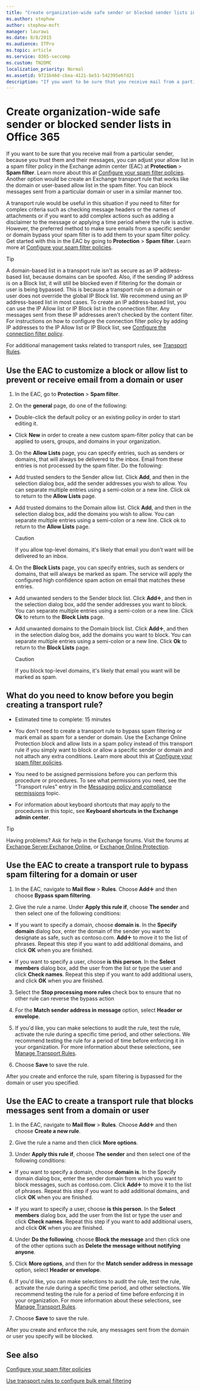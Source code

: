```yaml
---
title: "Create organization-wide safe sender or blocked sender lists in Office 365"
ms.author: stephow
author: stephow-msft
manager: laurawi
ms.date: 8/8/2015
ms.audience: ITPro
ms.topic: article
ms.service: O365-seccomp
ms.custom: TN2DMC
localization_priority: Normal
ms.assetid: 9721b46d-cbea-4121-be51-542395e6fd21
description: "If you want to be sure that you receive mail from a particular sender, because you trust them and their messages, you can adjust your allow list in a spam filter policy in the Exchange admin center."
---
```


# Create organization-wide safe sender or blocked sender lists in Office 365
  
If you want to be sure that you receive mail from a particular sender, because you trust them and their messages, you can adjust your allow list in a spam filter policy in the Exchange admin center (EAC) at **Protection** \> **Spam filter**. Learn more about this at [Configure your spam filter policies](configure-your-spam-filter-policies.md). Another option would be create an Exchange transport rule that works like the domain or user-based allow list in the spam filter. You can block messages sent from a particular domain or user in a similar manner too.
  
A transport rule would be useful in this situation if you need to filter for complex criteria such as checking message headers or the names of attachments or if you want to add complex actions such as adding a disclaimer to the message or applying a time period where the rule is active. However, the preferred method to make sure emails from a specific sender or domain bypass your spam filter is to add them to your spam filter policy. Get started with this in the EAC by going to **Protection** \> **Spam filter**. Learn more at [Configure your spam filter policies](configure-your-spam-filter-policies.md).
  
> [!TIP]
> A domain-based list in a transport rule isn't as secure as an IP address-based list, because domains can be spoofed. Also, if the sending IP address is on a Block list, it will still be blocked even if filtering for the domain or user is being bypassed. This is because a transport rule on a domain or user does not override the global IP Block list. We recommend using an IP address-based list in most cases. To create an IP address-based list, you can use the IP Allow list or IP Block list in the connection filter. Any messages sent from these IP addresses aren't checked by the content filter. For instructions on how to configure the connection filter policy by adding IP addresses to the IP Allow list or IP Block list, see [Configure the connection filter policy](configure-the-connection-filter-policy.md). 
  
For additional management tasks related to transport rules, see [Transport Rules](http://technet.microsoft.com/library/743bd525-0ca2-426d-b76c-b4a052bc8886.aspx).
  
## Use the EAC to customize a block or allow list to prevent or receive email from a domain or user
<a name="sectionSection0"> </a>

1. In the EAC, go to **Protection** \> **Spam filter**. 
    
2. On the **general** page, do one of the following: 
    
  - Double-click the default policy or an existing policy in order to start editing it.
    
  - Click **New** in order to create a new custom spam-filter policy that can be applied to users, groups, and domains in your organization. 
    
3. On the **Allow Lists** page, you can specify entries, such as senders or domains, that will always be delivered to the inbox. Email from these entries is not processed by the spam filter. Do the following: 
    
  - Add trusted senders to the Sender allow list. Click **Add**, and then in the selection dialog box, add the sender addresses you wish to allow. You can separate multiple entries using a semi-colon or a new line. Click ok to return to the **Allow Lists** page. 
    
  - Add trusted domains to the Domain allow list. Click **Add**, and then in the selection dialog box, add the domains you wish to allow. You can separate multiple entries using a semi-colon or a new line. Click ok to return to the **Allow Lists** page. 
    
    > [!CAUTION]
    > If you allow top-level domains, it's likely that email you don't want will be delivered to an inbox. 
  
4. On the **Block Lists** page, you can specify entries, such as senders or domains, that will always be marked as spam. The service will apply the configured high confidence spam action on email that matches these entries. 
    
  - Add unwanted senders to the Sender block list. Click **Add**![Add Icon](media/ITPro-EAC-AddIcon.png), and then in the selection dialog box, add the sender addresses you want to block. You can separate multiple entries using a semi-colon or a new line. Click **Ok** to return to the **Block Lists** page. 
    
  - Add unwanted domains to the Domain block list. Click **Add**![Add Icon](media/ITPro-EAC-AddIcon.png), and then in the selection dialog box, add the domains you want to block. You can separate multiple entries using a semi-colon or a new line. Click **Ok** to return to the **Block Lists** page. 
    
    > [!CAUTION]
    > If you block top-level domains, it's likely that email you want will be marked as spam. 
  
## What do you need to know before you begin creating a transport rule?
<a name="sectionSection1"> </a>

- Estimated time to complete: 15 minutes
    
- You don't need to create a transport rule to bypass spam filtering or mark email as spam for a sender or domain. Use the Exchange Online Protection block and allow lists in a spam policy instead of this transport rule if you simply want to block or allow a specific sender or domain and not attach any extra conditions. Learn more about this at [Configure your spam filter policies](configure-your-spam-filter-policies.md).
    
- You need to be assigned permissions before you can perform this procedure or procedures. To see what permissions you need, see the "Transport rules" entry in the [Messaging policy and compliance permissions](http://technet.microsoft.com/library/ec4d3b9f-b85a-4cb9-95f5-6fc149c3899b.aspx) topic. 
    
- For information about keyboard shortcuts that may apply to the procedures in this topic, see **Keyboard shortcuts in the Exchange admin center**.
    
> [!TIP]
> Having problems? Ask for help in the Exchange forums. Visit the forums at [Exchange Server](https://go.microsoft.com/fwlink/p/?linkId=60612),[Exchange Online](https://go.microsoft.com/fwlink/p/?linkId=267542), or [Exchange Online Protection](https://go.microsoft.com/fwlink/p/?linkId=285351). 
  
## Use the EAC to create a transport rule to bypass spam filtering for a domain or user
<a name="sectionSection2"> </a>

1. In the EAC, navigate to **Mail flow** \> **Rules**. Choose **Add**![Add Icon](media/ITPro-EAC-AddIcon.png) and then choose **Bypass spam filtering**.
    
2. Give the rule a name. Under **Apply this rule if**, choose **The sender** and then select one of the following conditions: 
    
  - If you want to specify a domain, choose **domain is**. In the **Specify domain** dialog box, enter the domain of the sender you want to designate as safe, such as contoso.com. **Add**![Add Icon](media/ITPro-EAC-AddIcon.png) to move it to the list of phrases. Repeat this step if you want to add additional domains, and click **OK** when you are finished. 
    
  - If you want to specify a user, choose **is this person**. In the **Select members** dialog box, add the user from the list or type the user and click **Check names**. Repeat this step if you want to add additional users, and click **OK** when you are finished. 
    
3. Select the **Stop processing more rules** check box to ensure that no other rule can reverse the bypass action 
    
4. For the **Match sender address in message** option, select **Header or envelope**.
    
5. If you'd like, you can make selections to audit the rule, test the rule, activate the rule during a specific time period, and other selections. We recommend testing the rule for a period of time before enforcing it in your organization. For more information about these selections, see [Manage Transport Rules](http://technet.microsoft.com/library/e7a81372-b6d7-4d1f-bc9e-a845a7facac2.aspx).
    
6. Choose **Save** to save the rule. 
    
After you create and enforce the rule, spam filtering is bypassed for the domain or user you specified.
  
## Use the EAC to create a transport rule that blocks messages sent from a domain or user
<a name="sectionSection3"> </a>

1. In the EAC, navigate to **Mail flow** \> **Rules**. Choose **Add**![Add Icon](media/ITPro-EAC-AddIcon.png) and then choose **Create a new rule**.
    
2. Give the rule a name and then click **More options**. 
    
3. Under **Apply this rule if**, choose **The sender** and then select one of the following conditions: 
    
  - If you want to specify a domain, choose **domain is**. In the Specify domain dialog box, enter the sender domain from which you want to block messages, such as contoso.com. Click **Add**![Add Icon](media/ITPro-EAC-AddIcon.png) to move it to the list of phrases. Repeat this step if you want to add additional domains, and click **OK** when you are finished. 
    
  - If you want to specify a user, choose **is this person**. In the **Select members** dialog box, add the user from the list or type the user and click **Check names**. Repeat this step if you want to add additional users, and click **OK** when you are finished. 
    
4. Under **Do the following**, choose **Block the message** and then click one of the other options such as **Delete the message without notifying anyone**.
    
5. Click **More options**, and then for the **Match sender address in message** option, select **Header or envelope**.
    
6. If you'd like, you can make selections to audit the rule, test the rule, activate the rule during a specific time period, and other selections. We recommend testing the rule for a period of time before enforcing it in your organization. For more information about these selections, see [Manage Transport Rules](http://technet.microsoft.com/library/e7a81372-b6d7-4d1f-bc9e-a845a7facac2.aspx).
    
7. Choose **Save** to save the rule. 
    
After you create and enforce the rule, any messages sent from the domain or user you specify will be blocked.
  
## See also
<a name="sectionSection3"> </a>

[Configure your spam filter policies](configure-your-spam-filter-policies.md)
  
[Use transport rules to configure bulk email filtering](use-transport-rules-to-configure-bulk-email-filtering.md)

